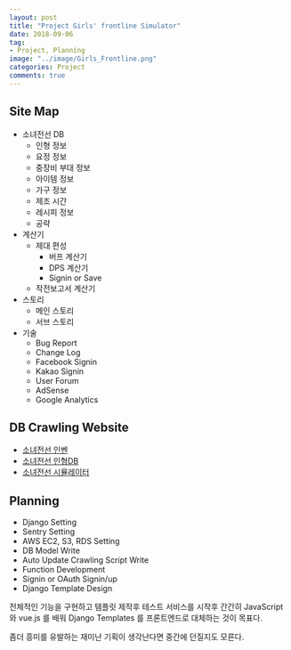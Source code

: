 ```yaml
---
layout: post
title: "Project Girls' frontline Simulator"
date: 2018-09-06
tag:
- Project, Planning
image: "../image/Girls_Frontline.png"
categories: Project
comments: true
---
```

## Site Map
- 소녀전선 DB
	- 인형 정보
	- 요정 정보
	- 중장비 부대 정보
	- 아이템 정보
	- 가구 정보
	- 제조 시간
	- 레시피 정보
	- 공략
- 계산기
	- 제대 편성
		- 버프 계산기
		- DPS 계산기
		- Signin or Save
	- 작전보고서 계산기
- 스토리
	- 메인 스토리
	- 서브 스토리
- 기술
	- Bug Report
	- Change Log
	- Facebook Signin
	- Kakao Signin
	- User Forum
	- AdSense
	- Google Analytics

## DB Crawling Website
- [소녀전선 인벤](http://gf.inven.co.kr)
- [소녀전선 인형DB](https://www.girlsfrontlinedb.com)
- [소녀전선 시뮬레이터](http://gfl.zzzzz.kr/?lang=ko)

## Planning
- Django Setting
- Sentry Setting
- AWS EC2, S3, RDS Setting
- DB Model Write
- Auto Update Crawling Script Write
- Function Development
- Signin or OAuth Signin/up
- Django Template Design

전체적인 기능을 구현하고 템플릿 제작후 테스트 서비스를 시작후 간간히 JavaScript 와 vue.js 를 배워 Django Templates 를 프론트엔드로 대체하는 것이 목표다.

좀더 흥미를 유발하는 재미난 기획이 생각난다면 중간에 던질지도 모른다.

